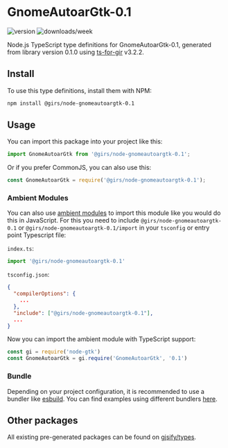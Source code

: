 
# GnomeAutoarGtk-0.1

![version](https://img.shields.io/npm/v/@girs/node-gnomeautoargtk-0.1)
![downloads/week](https://img.shields.io/npm/dw/@girs/node-gnomeautoargtk-0.1)


Node.js TypeScript type definitions for GnomeAutoarGtk-0.1, generated from library version 0.1.0 using [ts-for-gir](https://github.com/gjsify/ts-for-gir) v3.2.2.


## Install

To use this type definitions, install them with NPM:
```bash
npm install @girs/node-gnomeautoargtk-0.1
```

## Usage

You can import this package into your project like this:
```ts
import GnomeAutoarGtk from '@girs/node-gnomeautoargtk-0.1';
```

Or if you prefer CommonJS, you can also use this:
```ts
const GnomeAutoarGtk = require('@girs/node-gnomeautoargtk-0.1');
```

### Ambient Modules

You can also use [ambient modules](https://github.com/gjsify/ts-for-gir/tree/main/packages/cli#ambient-modules) to import this module like you would do this in JavaScript.
For this you need to include `@girs/node-gnomeautoargtk-0.1` or `@girs/node-gnomeautoargtk-0.1/import` in your `tsconfig` or entry point Typescript file:

`index.ts`:
```ts
import '@girs/node-gnomeautoargtk-0.1'
```

`tsconfig.json`:
```json
{
  "compilerOptions": {
    ...
  },
  "include": ["@girs/node-gnomeautoargtk-0.1"],
  ...
}
```

Now you can import the ambient module with TypeScript support: 

```ts
const gi = require('node-gtk')
const GnomeAutoarGtk = gi.require('GnomeAutoarGtk', '0.1')
```


### Bundle

Depending on your project configuration, it is recommended to use a bundler like [esbuild](https://esbuild.github.io/). You can find examples using different bundlers [here](https://github.com/gjsify/ts-for-gir/tree/main/examples).

## Other packages

All existing pre-generated packages can be found on [gjsify/types](https://github.com/gjsify/types).

